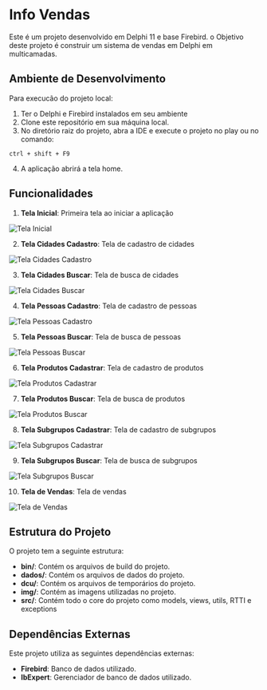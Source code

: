 # Info Vendas

Este é um projeto desenvolvido em Delphi 11 e base Firebird. o Objetivo deste projeto é construir um sistema de vendas em Delphi em multicamadas.

## Ambiente de Desenvolvimento

Para execucão do projeto local:

1. Ter o Delphi e Firebird instalados em seu ambiente
2. Clone este repositório em sua máquina local.
3. No diretório raiz do projeto, abra a IDE e execute o projeto no play ou no comando:

```
ctrl + shift + F9
```

4. A aplicação abrirá a tela home.

## Funcionalidades

1. **Tela Inicial**: Primeira tela ao iniciar a aplicação

![Tela Inicial](screenshots/home.png)

2. **Tela Cidades Cadastro**: Tela de cadastro de cidades

![Tela Cidades Cadastro](screenshots/cidades_cadastrar.png)

3. **Tela Cidades Buscar**: Tela de busca de cidades

![Tela Cidades Buscar](screenshots/cidades_buscar.png)

4. **Tela Pessoas Cadastro**: Tela de cadastro de pessoas

![Tela Pessoas Cadastro](screenshots/pessoas_cadastrar.png)

5. **Tela Pessoas Buscar**: Tela de busca de pessoas

![Tela Pessoas Buscar](screenshots/pessoas_buscar.png)

6. **Tela Produtos Cadastrar**: Tela de cadastro de produtos

![Tela Produtos Cadastrar](screenshots/produtos_cadastrar.png)

7. **Tela Produtos Buscar**: Tela de busca de produtos

![Tela Produtos Buscar](screenshots/produtos_buscar.png)

8. **Tela Subgrupos Cadastrar**: Tela de cadastro de subgrupos

![Tela Subgrupos Cadastrar](screenshots/subgrupos_cadastrar.png)

9. **Tela Subgrupos Buscar**: Tela de busca de subgrupos

![Tela Subgrupos Buscar](screenshots/subgrupos_buscar.png)

10. **Tela de Vendas**: Tela de vendas 

![Tela de Vendas](screenshots/vendas.png)


## Estrutura do Projeto

O projeto tem a seguinte estrutura:

- **bin/**: Contém os arquivos de build do projeto.
- **dados/**: Contém os arquivos de dados do projeto.
- **dcu/**: Contém os arquivos de temporários do projeto.
- **img/**: Contém as imagens utilizadas no projeto.
- **src/**: Contém todo o core do projeto como models, views, utils, RTTI e exceptions

## Dependências Externas

Este projeto utiliza as seguintes dependências externas:

- **Firebird**: Banco de dados utilizado.
- **IbExpert**: Gerenciador de banco de dados utilizado.
